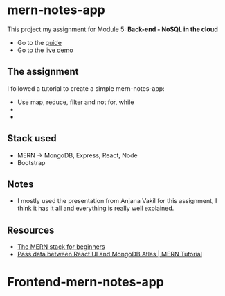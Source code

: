 # mern-notes-app

This project my assignment for Module 5: **Back-end - NoSQL in the cloud**

- Go to the [guide](https://io.tskoli.dev/guides/61d321e7ef0b55000925bc5b)
- Go to the [live demo](xxx)

## The assignment

I followed a tutorial to create a simple mern-notes-app:

- Use map, reduce, filter and not for, while
-
-

## Stack used

- MERN -> MongoDB, Express, React, Node
- Bootstrap

## Notes

- I mostly used the presentation from Anjana Vakil for this assignment, I think it has it all and everything is really well explained.

## Resources

- [The MERN stack for beginners](https://ellertsmarik.medium.com/)
- [Pass data between React UI and MongoDB Atlas | MERN Tutorial](https://www.youtube.com/watch?v=nUbNn0voiBI)
# Frontend-mern-notes-app
